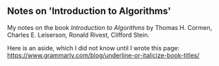 ## Notes on 'Introduction to Algorithms'

My notes on the book *Introduction to Algorithms* by Thomas H. Cormen, Charles E. Leiserson, Ronald Rivest, Clifford Stein.

Here is an aside, which I did not know until I wrote this page: https://www.grammarly.com/blog/underline-or-italicize-book-titles/

